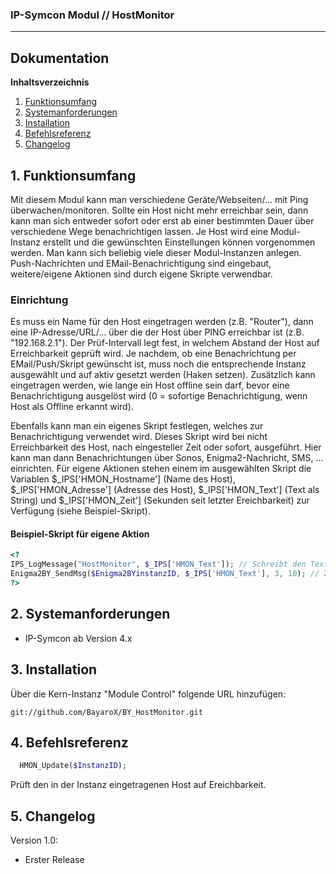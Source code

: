### IP-Symcon Modul // HostMonitor
---

## Dokumentation

**Inhaltsverzeichnis**

1. [Funktionsumfang](#1-funktionsumfang) 
2. [Systemanforderungen](#2-systemanforderungen)
3. [Installation](#3-installation)
4. [Befehlsreferenz](#4-befehlsreferenz)
5. [Changelog](#5-changelog) 

## 1. Funktionsumfang
Mit diesem Modul kann man verschiedene Geräte/Webseiten/... mit Ping überwachen/monitoren. Sollte ein Host nicht mehr erreichbar sein,
dann kann man sich entweder sofort oder erst ab einer bestimmten Dauer über verschiedene Wege benachrichtigen lassen. Je Host wird
eine Modul-Instanz erstellt und die gewünschten Einstellungen können vorgenommen werden. Man kann sich beliebig viele dieser Modul-Instanzen
anlegen. Push-Nachrichten und EMail-Benachrichtigung sind eingebaut, weitere/eigene Aktionen sind durch eigene Skripte verwendbar.

### Einrichtung
Es muss ein Name für den Host eingetragen werden (z.B. "Router"), dann eine IP-Adresse/URL/... über die der Host über PING erreichbar
ist (z.B. "192.168.2.1"). Der Prüf-Intervall legt fest, in welchem Abstand der Host auf Erreichbarkeit geprüft wird.
Je nachdem, ob eine Benachrichtung per EMail/Push/Skript gewünscht ist, muss noch die entsprechende Instanz ausgewählt und auf aktiv
gesetzt werden (Haken setzen). Zusätzlich kann eingetragen werden, wie lange ein Host offline sein darf, bevor eine Benachrichtigung
ausgelöst wird (0 = sofortige Benachrichtigung, wenn Host als Offline erkannt wird).

Ebenfalls kann man ein eigenes Skript festlegen, welches zur Benachrichtigung verwendet wird. Dieses Skript wird bei nicht Erreichbarkeit
des Host, nach eingesteller Zeit oder sofort, ausgeführt. Hier kann man dann Benachrichtungen über Sonos, Enigma2-Nachricht, SMS, ... einrichten.
Für eigene Aktionen stehen einem im ausgewählten Skript die Variablen $_IPS['HMON_Hostname'] (Name des Host),
$_IPS['HMON_Adresse'] (Adresse des Host), $_IPS['HMON_Text'] (Text als String) und $_IPS['HMON_Zeit'] (Sekunden seit letzter Ereichbarkeit)
zur Verfügung (siehe Beispiel-Skript).

#### Beispiel-Skript für eigene Aktion
```php
<?
IPS_LogMessage("HostMonitor", $_IPS['HMON_Text']); // Schreibt den Text ins IPS-Log (zu sehen im Meldungen-Fenster in der IPS-Console)
Enigma2BY_SendMsg($Enigma2BYinstanzID, $_IPS['HMON_Text'], 3, 10); // Zeigt 10 Sekunden lang eine Alarm-Nachricht über einen Enigma2-Receiver an
?>
```


## 2. Systemanforderungen
- IP-Symcon ab Version 4.x

## 3. Installation
Über die Kern-Instanz "Module Control" folgende URL hinzufügen:

`git://github.com/BayaroX/BY_HostMonitor.git`


## 4. Befehlsreferenz
```php
  HMON_Update($InstanzID);
```
Prüft den in der Instanz eingetragenen Host auf Ereichbarkeit.


## 5. Changelog
Version 1.0:
  - Erster Release
